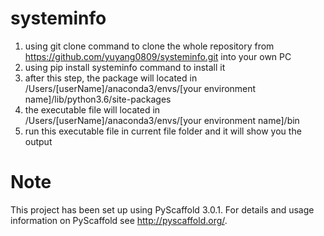 
systeminfo
==========


1. using git clone command to clone the whole repository from https://github.com/yuyang0809/systeminfo.git into your own PC
2. using pip install systeminfo command to install it
3. after this step, the package will located in /Users/[userName]/anaconda3/envs/[your environment name]/lib/python3.6/site-packages
4. the executable file will located in /Users/[userName]/anaconda3/envs/[your environment name]/bin
5. run this executable file in current file folder and it will show you the output







Note
====

This project has been set up using PyScaffold 3.0.1. For details and usage
information on PyScaffold see http://pyscaffold.org/.
